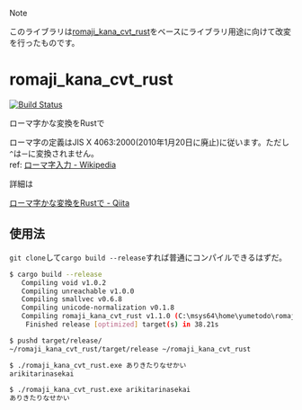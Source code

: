 ﻿> [!NOTE]
> このライブラリは[romaji_kana_cvt_rust](https://github.com/yumetodo/romaji_kana_cvt_rust)をベースにライブラリ用途に向けて改変を行ったものです。

# romaji_kana_cvt_rust


[![Build Status](https://travis-ci.org/yumetodo/romaji_kana_cvt_rust.svg?branch=master)](https://travis-ci.org/yumetodo/romaji_kana_cvt_rust)

ローマ字かな変換をRustで

ローマ字の定義はJIS X 4063:2000(2010年1月20日に廃止)に従います。ただし`^`は`ー`に変換されません。  
ref: [ローマ字入力 - Wikipedia](https://ja.wikipedia.org/wiki/%E3%83%AD%E3%83%BC%E3%83%9E%E5%AD%97%E5%85%A5%E5%8A%9B)

詳細は

[ローマ字かな変換をRustで - Qiita](https://qiita.com/yumetodo/items/376c94b618a4aeb49445)

## 使用法

`git clone`して`cargo build --release`すれば普通にコンパイルできるはずだ。

```bash
$ cargo build --release
   Compiling void v1.0.2
   Compiling unreachable v1.0.0
   Compiling smallvec v0.6.8
   Compiling unicode-normalization v0.1.8
   Compiling romaji_kana_cvt_rust v1.1.0 (C:\msys64\home\yumetodo\romaji_kana_cvt_rust)
    Finished release [optimized] target(s) in 38.21s

$ pushd target/release/
~/romaji_kana_cvt_rust/target/release ~/romaji_kana_cvt_rust

$ ./romaji_kana_cvt_rust.exe ありきたりなせかい
arikitarinasekai

$ ./romaji_kana_cvt_rust.exe arikitarinasekai
ありきたりなせかい
```
